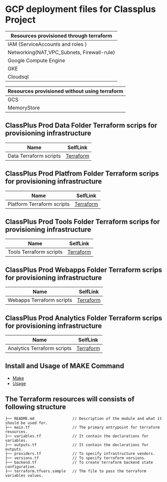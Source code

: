 # GCP deployment files for Classplus Project

| Resources provisioned through terraform | 
| ------ |  
| IAM (ServiceAccounts and roles ) | 
| Networking(NAT,VPC_Subnets, Firewall-rule) |
| Google Compute Engine|
| GKE |
| Cloudsql |

| Resources provisioned without using terraform |
| --------------------------------------- | 
| GCS |
| MemoryStore |


## ClassPlus Prod Data Folder Terraform scrips for provisioning infrastructure

| Name | SelfLink |
|------|-------------|
| Data Terraform scripts | [Terraform](https://source.cloud.google.com/cp-stg-devops-pipelines-060921/prod-classplus-terraform-files/+/master:env/prod/data/) |

## ClassPlus Prod Platfrom Folder Terraform scrips for provisioning infrastructure

| Name | SelfLink |
|------|-------------|
| Platform Terraform scripts | [Terraform](https://source.cloud.google.com/cp-stg-devops-pipelines-060921/prod-classplus-terraform-files/+/master:env/prod/platform/) |

## ClassPlus Prod Tools Folder Terraform scrips for provisioning infrastructure

| Name | SelfLink |
|------|-------------|
| Tools Terraform scripts  | [Terraform](https://source.cloud.google.com/cp-stg-devops-pipelines-060921/prod-classplus-terraform-files/+/master:env/prod/tools/) |

## ClassPlus Prod Webapps Folder Terraform scrips for provisioning infrastructure

| Name | SelfLink |
|------|-------------|
| Webapps Terraform scripts | [Terraform](https://source.cloud.google.com/cp-stg-devops-pipelines-060921/prod-classplus-terraform-files/+/master:env/prod/webapps/) |

## ClassPlus Prod Analytics Folder Terraform scrips for provisioning infrastructure

| Name | SelfLink |
|------|-------------|
| Analytics Terraform scripts | [Terraform](https://source.cloud.google.com/cp-stg-devops-pipelines-060921/prod-classplus-terraform-files/+/master:env/prod/analytics/) |


## Install and Usage of MAKE Command 

- [Make](https://stackoverflow.com/questions/10265742/how-to-install-make-and-gcc-on-a-mac)
- [Usage](https://www.computerhope.com/unix/umake.htm)


## The Terraform resources will consists of following structure

```
├── README.md                 // Description of the module and what it should be used for.
├── main.tf                   // The primary entrypoint for terraform resources.
├── variables.tf              // It contain the declarations for variables.
├── outputs.tf                // It contain the declarations for outputs.
├── providers.tf              // To specify infrastructure vendors.
├── versions.tf               // To specify terraform versions.
├── backend.tf                // To create terraform backend state configuration.
├── terraform.tfvars.sample   // The file to pass the terraform variables values.





